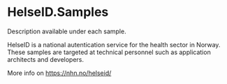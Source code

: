# HelseID.Samples

Description available under each sample.

HelseID is a national autentication service for the health sector in Norway. These samples are targeted at technical personnel such as application architects and developers.

More info on https://nhn.no/helseid/
